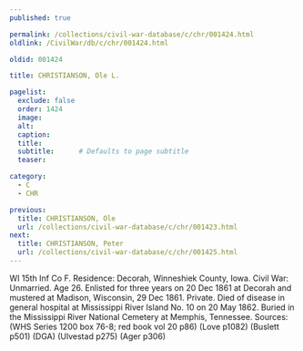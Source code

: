 ```yaml
---
published: true

permalink: /collections/civil-war-database/c/chr/001424.html
oldlink: /CivilWar/db/c/chr/001424.html

oldid: 001424

title: CHRISTIANSON, Ole L.

pagelist:
  exclude: false
  order: 1424
  image: 
  alt:
  caption:
  title:
  subtitle:      # Defaults to page subtitle
  teaser:

category: 
  - C 
  - CHR

previous:
  title: CHRISTIANSON, Ole
  url: /collections/civil-war-database/c/chr/001423.html  
next:
  title: CHRISTIANSON, Peter
  url: /collections/civil-war-database/c/chr/001425.html   
---
```

WI 15th Inf Co F. Residence: Decorah, Winneshiek County, Iowa. Civil War: Unmarried. Age 26. Enlisted for three years on 20 Dec 1861 at Decorah and mustered at Madison, Wisconsin, 29 Dec 1861. Private. Died of disease in general hospital at Mississippi River Island No. 10 on 20 May 1862. Buried in the Mississippi River National Cemetery at Memphis, Tennessee. Sources: (WHS Series 1200 box 76-8; red book vol 20 p86) (Love p1082) (Buslett p501) (DGA) (Ulvestad p275) (Ager p306)